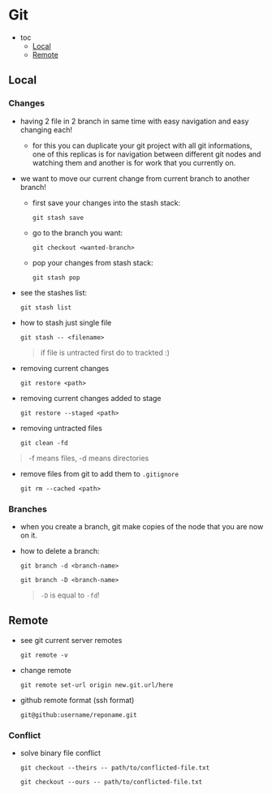 # Git

- toc
  - [Local](#local)
  - [Remote](#remote)

## Local

### Changes

- having 2 file in 2 branch in same time with easy navigation
and easy changing each!
  - for this you can duplicate your git project with all
  git informations, one of this replicas is for navigation
  between different git nodes and watching them and another
  is for work that you currently on.

- we want to move our current change from current branch to
another branch!

  - first save your changes into the stash stack:

    ```shell
    git stash save
    ```

  - go to the branch you want:

    ```shell
    git checkout <wanted-branch>
    ```

  - pop your changes from stash stack:

    ```shell
    git stash pop
    ```

- see the stashes list:

  ```shell
  git stash list
  ```

- how to stash just single file

  ```shell
  git stash -- <filename>
  ```

  > if file is untracted first do to trackted :)
  
- removing current changes

  ```shell
  git restore <path>
  ```

- removing current changes added to stage

  ```shell
  git restore --staged <path>
  ```
  
- removing untracted files

  ```shell
  git clean -fd
  ```

> -f means files, -d means directories

- remove files from git to add them to `.gitignore`

  ```shell
  git rm --cached <path>
  ```

### Branches

- when you create a branch, git make copies of the node that you are now on it.

- how to delete a branch:

  ```shell
  git branch -d <branch-name>
  ```

  ```shell
  git branch -D <branch-name>
  ```

  > `-D` is equal to `-fd`!
  
## Remote

- see git current server remotes

  ```shell
  git remote -v
  ```

- change remote

  ```shell
  git remote set-url origin new.git.url/here
  ```

- github remote format (ssh format)

  ```shell
  git@github:username/reponame.git
  ```
  
### Conflict

- solve binary file conflict

  ```shell
  git checkout --theirs -- path/to/conflicted-file.txt
  ```

  ```shell
  git checkout --ours -- path/to/conflicted-file.txt
  ```
